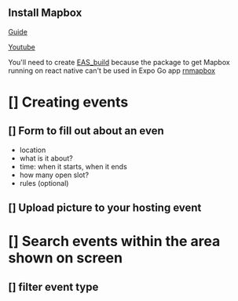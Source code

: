 ## Install Mapbox
[Guide](https://blog.logrocket.com/building-custom-maps-react-native-mapbox/)

[Youtube](https://www.youtube.com/watch?v=C6b-TXFtJDs&t=3s)

You'll need to create [EAS_build](https://docs.expo.dev/develop/development-builds/create-a-build/) because the package to get Mapbox running on react native can't be used in Expo Go app [rnmapbox](https://www.npmjs.com/package/@rnmapbox/maps?activeTab=readme#expo-support:~:text=Expo%20Support,dev%20clients.)


# [] Creating events
## [] Form to fill out about an even
- location
- what is it about?
- time: when it starts, when it ends
- how many open slot?
- rules (optional)

## [] Upload picture to your hosting event


# [] Search events within the area shown on screen

## [] filter event type
